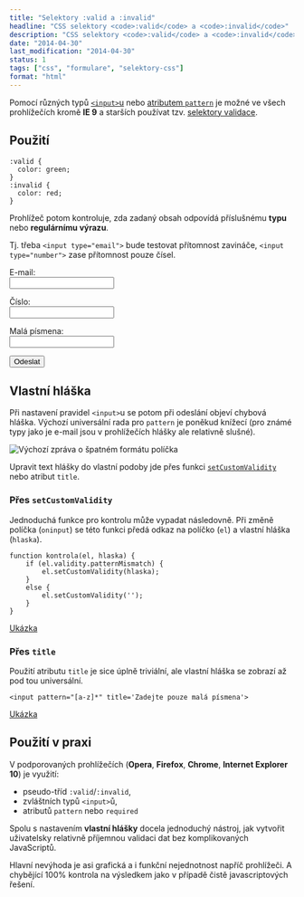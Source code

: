```yaml
---
title: "Selektory :valid a :invalid"
headline: "CSS selektory <code>:valid</code> a <code>:invalid</code>"
description: "CSS selektory <code>:valid</code> a <code>:invalid</code> umí rozpoznat správně nebo špatně vyplněné formulářové políčko."
date: "2014-04-30"
last_modification: "2014-04-30"
status: 1
tags: ["css", "formulare", "selektory-css"]
format: "html"
---
```


<p>Pomocí různých typů <a href="/input"><code>&lt;input></code>u</a> nebo <a href="/atribut-pattern">atributem <code>pattern</code></a> je možné ve všech prohlížečích kromě <b>IE 9</b> a starších používat tzv. <a href="/css-selektory#validace">selektory validace</a>.</p>

<h2 id="pouziti">Použití</h2>

<pre><code>:valid {
  color: green;
}
:invalid {
  color: red;
}</code></pre>

<p>Prohlížeč potom kontroluje, zda zadaný obsah odpovídá příslušnému <b>typu</b> nebo <b>regulárnímu výrazu</b>.</p>

<p>Tj. třeba <code>&lt;input type="email"></code> bude testovat přítomnost zavináče, <code>&lt;input type="number"></code> zase přítomnost pouze čísel.</p>

<div class="live">
  <style>
  input:valid {
    color: green;
  }
  input:invalid {
    color: red;
  }
  </style>
  <form action="?" onsubmit="return false">
    <p>
      <label>E-mail:<br>
        <input type="email" required>
      </label>
    </p>
    <p>
      <label>Číslo:<br>
        <input type="number" required>
      </label>
    </p>
    <p>
      <label>Malá písmena:<br>
        <input type="text" pattern="[a-z]*" required>
      </label>
    </p>
    <p><button>Odeslat</button></p>
  </form>
</div>

<h2 id="vlastni-hlaska">Vlastní hláška</h2>

<p>Při nastavení pravidel <code>&lt;input></code>u se potom při odeslání objeví chybová hláška. Výchozí universální rada pro <code>pattern</code> je poněkud knížecí (pro známé typy jako je e-mail jsou v prohlížečích hlášky ale relativně slušné).</p>

<p><img src="/files/valid-invalid/ivalid-hlaska.png" alt="Výchozí zpráva o špatném formátu políčka" class="border"></p>

<p>Upravit text hlášky do vlastní podoby jde přes funkci <a href="http://www.whatwg.org/specs/web-apps/current-work/multipage/association-of-controls-and-forms.html#dom-cva-setcustomvalidity"><code>setCustomValidity</code></a> nebo atribut <code>title</code>.</p>

<h3 id="custom-validity">Přes <code>setCustomValidity</code></h3>

<p>Jednoduchá funkce pro kontrolu může vypadat následovně. Při změně políčka (<code>oninput</code>) se této funkci předá odkaz na políčko (<code>el</code>) a vlastní hláška (<code>hlaska</code>).</p>

<pre><code>function kontrola(el, hlaska) {
    if (el.validity.patternMismatch) {
        el.setCustomValidity(hlaska);
    }    
    else {
        el.setCustomValidity('');
    }
}</code></pre>

<p><a href="http://kod.djpw.cz/rycb">Ukázka</a></p>

<h3 id="title">Přes <code>title</code></h3>

<p>Použití atributu <code>title</code> je sice úplně triviální, ale vlastní hláška se zobrazí až pod tou universální.</p>

<pre><code>&lt;input pattern="[a-z]*" title='Zadejte pouze malá písmena'></code></pre>

<p><a href="http://kod.djpw.cz/qycb">Ukázka</a></p>


<h2 id="praxe">Použití v praxi</h2>

<p>V podporovaných prohlížečích (<b>Opera</b>, <b>Firefox</b>, <b>Chrome</b>, <b>Internet Explorer 10</b>) je využití:</p>

<ul>
  <li>pseudo-tříd <code>:valid</code>/<code>:invalid</code>,</li>
  <li>zvláštních typů <code>&lt;input></code>ů,</li>
  <li>atributů <code>pattern</code> nebo <code>required</code></li>
</ul>
<p>Spolu s nastavením <b>vlastní hlášky</b> docela jednoduchý nástroj, jak vytvořit uživatelsky relativně příjemnou validaci dat bez komplikovaných JavaScriptů.</p>

<p>Hlavní nevýhoda je asi grafická a i funkční nejednotnost napříč prohlížeči. A chybějící 100% kontrola na výsledkem jako v případě čistě javascriptových řešení.</p>